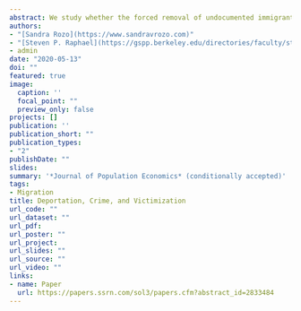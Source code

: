 ```yaml
---
abstract: We study whether the forced removal of undocumented immigrants from the United States increases violent crime in Mexican municipalities. Using municipal panel data on homicide rate matched with annual deportation flows from the United States to Mexico, we assess whether municipalities with repatriation points experience higher violent crime with surges in deportation flows. We consistently find that municipalities with greater geographic exposure to deportation flows have higher violent crime. The effects are mostly driven by increments in homicide rate of young males and minors. Deportees themselves are most likely to be crime victims.
authors:
- "[Sandra Rozo](https://www.sandravrozo.com)"
- "[Steven P. Raphael](https://gspp.berkeley.edu/directories/faculty/steven-raphael)"
- admin
date: "2020-05-13"
doi: ""
featured: true
image:
  caption: ''
  focal_point: ""
  preview_only: false
projects: []
publication: ''
publication_short: ""
publication_types:
- "2"
publishDate: ""
slides: 
summary: '*Journal of Population Economics* (conditionally accepted)'
tags:
- Migration
title: Deportation, Crime, and Victimization
url_code: ""
url_dataset: ""
url_pdf: 
url_poster: ""
url_project: 
url_slides: ""
url_source: ""
url_video: ""
links:
- name: Paper
  url: https://papers.ssrn.com/sol3/papers.cfm?abstract_id=2833484
---
```


